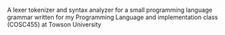 A lexer tokenizer and syntax analyzer for a small programming language grammar written for my Programming Language and implementation class (COSC455) at Towson University
